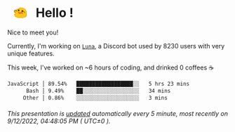 <h1>   <img src="./spoinky.gif" style="vertical-align:middle;" width="30px">   Hello ! </h1>

Nice to meet you!

Currently, I'm working on <a href='https://github.com/Asgarrrr/Luna'>`Luna`</a>, a Discord bot used by 8230 users with very unique features.

This week, I've worked on ~6 hours of coding, and drinked 0 coffees ☕

```
JavaScript │ 89.54%   ██████████████████░░   5 hrs 23 mins
      Bash │ 9.49%    ██░░░░░░░░░░░░░░░░░░   34 mins
     Other │ 0.86%    ░░░░░░░░░░░░░░░░░░░░   3 mins
```

###### This presentation is [updated](https://github.com/Asgarrrr) automatically every 5 minute, most recently on 9/12/2022, 04:48:05 PM ( UTC±0 ).